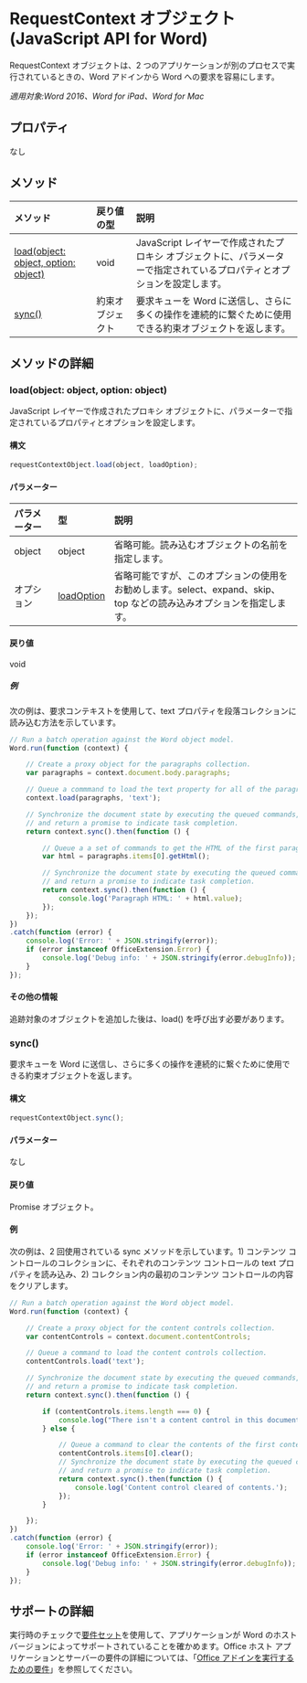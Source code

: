 ﻿# RequestContext オブジェクト (JavaScript API for Word)

RequestContext オブジェクトは、2 つのアプリケーションが別のプロセスで実行されているときの、Word アドインから Word への要求を容易にします。

_適用対象:Word 2016、Word for iPad、Word for Mac_

## プロパティ
なし

## メソッド

| メソッド         | 戻り値の型    |説明|
|:---------------|:--------|:----------|
|[load(object: object, option: object)](#loadobject-object-option-object)  |void     |JavaScript レイヤーで作成されたプロキシ オブジェクトに、パラメーターで指定されているプロパティとオプションを設定します。|
|[sync()](#sync)  |約束オブジェクト |要求キューを Word に送信し、さらに多くの操作を連続的に繋ぐために使用できる約束オブジェクトを返します。|

## メソッドの詳細

### load(object: object, option: object)
JavaScript レイヤーで作成されたプロキシ オブジェクトに、パラメーターで指定されているプロパティとオプションを設定します。

#### 構文
```js
requestContextObject.load(object, loadOption);
```

#### パラメーター
| パラメーター       | 型    |説明|
|:----------------|:--------|:----------|
|object|object|省略可能。読み込むオブジェクトの名前を指定します。|
|オプション|[loadOption](loadoption.md)|省略可能ですが、このオプションの使用をお勧めします。select、expand、skip、top などの読み込みオプションを指定します。 |

#### 戻り値
void

##### 例

次の例は、要求コンテキストを使用して、text プロパティを段落コレクションに読み込む方法を示しています。

```js
// Run a batch operation against the Word object model.
Word.run(function (context) {

    // Create a proxy object for the paragraphs collection.
    var paragraphs = context.document.body.paragraphs;

    // Queue a commmand to load the text property for all of the paragraphs.
    context.load(paragraphs, 'text');

    // Synchronize the document state by executing the queued commands,
    // and return a promise to indicate task completion.
    return context.sync().then(function () {

        // Queue a a set of commands to get the HTML of the first paragraph.
        var html = paragraphs.items[0].getHtml();

        // Synchronize the document state by executing the queued commands,
        // and return a promise to indicate task completion.
        return context.sync().then(function () {
            console.log('Paragraph HTML: ' + html.value);
        });
    });
})
.catch(function (error) {
    console.log('Error: ' + JSON.stringify(error));
    if (error instanceof OfficeExtension.Error) {
        console.log('Debug info: ' + JSON.stringify(error.debugInfo));
    }
});

```

#### その他の情報

追跡対象のオブジェクトを追加した後は、load() を呼び出す必要があります。

### sync()
要求キューを Word に送信し、さらに多くの操作を連続的に繋ぐために使用できる約束オブジェクトを返します。

#### 構文
```js
requestContextObject.sync();
```

#### パラメーター
なし

#### 戻り値
Promise オブジェクト。

#### 例

次の例は、2 回使用されている sync メソッドを示しています。1) コンテンツ コントロールのコレクションに、それぞれのコンテンツ コントロールの text プロパティを読み込み、2) コレクション内の最初のコンテンツ コントロールの内容をクリアします。

```js
// Run a batch operation against the Word object model.
Word.run(function (context) {

    // Create a proxy object for the content controls collection.
    var contentControls = context.document.contentControls;

    // Queue a command to load the content controls collection.
    contentControls.load('text');

    // Synchronize the document state by executing the queued commands,
    // and return a promise to indicate task completion.
    return context.sync().then(function () {

        if (contentControls.items.length === 0) {
            console.log("There isn't a content control in this document.");
        } else {

            // Queue a command to clear the contents of the first content control.
            contentControls.items[0].clear();
            // Synchronize the document state by executing the queued commands,
            // and return a promise to indicate task completion.
            return context.sync().then(function () {
                console.log('Content control cleared of contents.');
            });
        }

    });
})
.catch(function (error) {
    console.log('Error: ' + JSON.stringify(error));
    if (error instanceof OfficeExtension.Error) {
        console.log('Debug info: ' + JSON.stringify(error.debugInfo));
    }
});

```

## サポートの詳細
実行時のチェックで[要件セット](../office-add-in-requirement-sets.md)を使用して、アプリケーションが Word のホスト バージョンによってサポートされていることを確かめます。Office ホスト アプリケーションとサーバーの要件の詳細については、「[Office アドインを実行するための要件](../../docs/overview/requirements-for-running-office-add-ins.md)」を参照してください。
